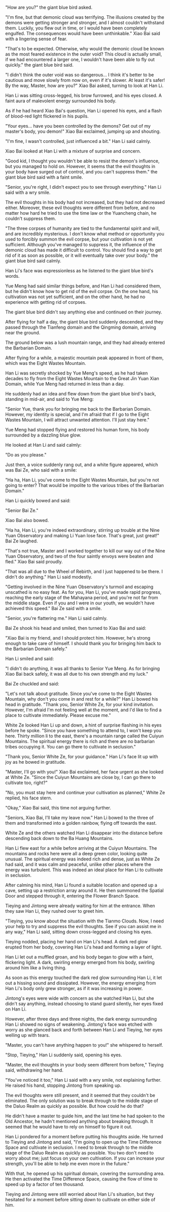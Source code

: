 "How are you?" the giant blue bird asked.

"I'm fine, but that demonic cloud was terrifying. The illusions created by the demons were getting stronger and stronger, and I almost couldn't withstand them. Luckily, you flew out in time, or I would have been completely engulfed. The consequences would have been unthinkable." Xiao Bai said with a lingering sense of fear.

"That's to be expected. Otherwise, why would the demonic cloud be known as the most feared existence in the outer void? This cloud is actually small, if we had encountered a larger one, I wouldn't have been able to fly out quickly." the giant blue bird said.

"I didn't think the outer void was so dangerous... I think it's better to be cautious and move slowly from now on, even if it's slower. At least it's safer! By the way, Master, how are you?" Xiao Bai asked, turning to look at Han Li.

Han Li was sitting cross-legged, his brow furrowed, and his eyes closed. A faint aura of malevolent energy surrounded his body.

As if he had heard Xiao Bai's question, Han Li opened his eyes, and a flash of blood-red light flickered in his pupils.

"Your eyes... have you been controlled by the demons? Get out of my master's body, you demon!" Xiao Bai exclaimed, jumping up and shouting.

"I'm fine, I wasn't controlled, just influenced a bit." Han Li said calmly.

Xiao Bai looked at Han Li with a mixture of surprise and concern.

"Good kid, I thought you wouldn't be able to resist the demon's influence, but you managed to hold on. However, it seems that the evil thoughts in your body have surged out of control, and you can't suppress them." the giant blue bird said with a faint smile.

"Senior, you're right, I didn't expect you to see through everything." Han Li said with a wry smile.

The evil thoughts in his body had not increased, but they had not decreased either. Moreover, these evil thoughts were different from before, and no matter how hard he tried to use the time law or the Yuancheng chain, he couldn't suppress them.

"The three corpses of humanity are tied to the fundamental spirit and will, and are incredibly mysterious. I don't know what method or opportunity you used to forcibly summon the evil corpse, but your cultivation is not yet sufficient. Although you've managed to suppress it, the influence of the demonic cloud has made it difficult to control. You should find a way to get rid of it as soon as possible, or it will eventually take over your body." the giant blue bird said calmly.

Han Li's face was expressionless as he listened to the giant blue bird's words.

Yue Meng had said similar things before, and Han Li had considered them, but he didn't know how to get rid of the evil corpse. On the one hand, his cultivation was not yet sufficient, and on the other hand, he had no experience with getting rid of corpses.

The giant blue bird didn't say anything else and continued on their journey.

After flying for half a day, the giant blue bird suddenly descended, and they passed through the Tianfeng domain and the Qingming domain, arriving near the ground.

The ground below was a lush mountain range, and they had already entered the Barbarian Domain.

After flying for a while, a majestic mountain peak appeared in front of them, which was the Eight Wastes Mountain.

Han Li was secretly shocked by Yue Meng's speed, as he had taken decades to fly from the Eight Wastes Mountain to the Great Jin Yuan Xian Domain, while Yue Meng had returned in less than a day.

He suddenly had an idea and flew down from the giant blue bird's back, standing in mid-air, and said to Yue Meng:

"Senior Yue, thank you for bringing me back to the Barbarian Domain. However, my identity is special, and I'm afraid that if I go to the Eight Wastes Mountain, I will attract unwanted attention. I'll just stay here."

Yue Meng had stopped flying and restored his human form, his body surrounded by a dazzling blue glow.

He looked at Han Li and said calmly:

"Do as you please."

Just then, a voice suddenly rang out, and a white figure appeared, which was Bai Ze, who said with a smile:

"Ha ha, Han Li, you've come to the Eight Wastes Mountain, but you're not going to enter? That would be impolite to the various tribes of the Barbarian Domain."

Han Li quickly bowed and said:

"Senior Bai Ze."

Xiao Bai also bowed.

"Ha ha, Han Li, you're indeed extraordinary, stirring up trouble at the Nine Yuan Observatory and making Li Yuan lose face. That's great, just great!" Bai Ze laughed.

"That's not true, Master and I worked together to kill our way out of the Nine Yuan Observatory, and two of the four saintly envoys were beaten and fled." Xiao Bai said proudly.

"That was all due to the Wheel of Rebirth, and I just happened to be there. I didn't do anything." Han Li said modestly.

"Getting involved in the Nine Yuan Observatory's turmoil and escaping unscathed is no easy feat. As for you, Han Li, you've made rapid progress, reaching the early stage of the Mahayana period, and you're not far from the middle stage. Even if you and I were in our youth, we wouldn't have achieved this speed." Bai Ze said with a smile.

"Senior, you're flattering me." Han Li said calmly.

Bai Ze shook his head and smiled, then turned to Xiao Bai and said:

"Xiao Bai is my friend, and I should protect him. However, he's strong enough to take care of himself. I should thank you for bringing him back to the Barbarian Domain safely."

Han Li smiled and said:

"I didn't do anything, it was all thanks to Senior Yue Meng. As for bringing Xiao Bai back safely, it was all due to his own strength and my luck."

Bai Ze chuckled and said:

"Let's not talk about gratitude. Since you've come to the Eight Wastes Mountain, why don't you come in and rest for a while?"
Han Li bowed his head in gratitude. "Thank you, Senior White Ze, for your kind invitation. However, I'm afraid I'm not feeling well at the moment, and I'd like to find a place to cultivate immediately. Please excuse me."

White Ze looked Han Li up and down, a hint of surprise flashing in his eyes before he spoke. "Since you have something to attend to, I won't keep you here. Thirty million li to the east, there's a mountain range called the Cuiyun Mountains. The spiritual energy there is rich and there are no barbarian tribes occupying it. You can go there to cultivate in seclusion."

"Thank you, Senior White Ze, for your guidance." Han Li's face lit up with joy as he bowed in gratitude.

"Master, I'll go with you!" Xiao Bai exclaimed, her face urgent as she looked at White Ze. "Since the Cuiyun Mountains are close by, I can go there to cultivate too, right?"

"No, you must stay here and continue your cultivation as planned," White Ze replied, his face stern.

"Okay," Xiao Bai said, this time not arguing further.

"Seniors, Xiao Bai, I'll take my leave now." Han Li bowed to the three of them and transformed into a golden rainbow, flying off towards the east.

White Ze and the others watched Han Li disappear into the distance before descending back down to the Ba Huang Mountains.

Han Li flew east for a while before arriving at the Cuiyun Mountains. The mountains and rocks here were all a deep green color, looking quite unusual. The spiritual energy was indeed rich and dense, just as White Ze had said, and it was calm and peaceful, unlike other places where the energy was turbulent. This was indeed an ideal place for Han Li to cultivate in seclusion.

After calming his mind, Han Li found a suitable location and opened up a cave, setting up a restriction array around it. He then summoned the Spatial Door and stepped through it, entering the Flower Branch Space.

Tieying and Jintong were already waiting for him at the entrance. When they saw Han Li, they rushed over to greet him.

"Tieying, you know about the situation with the Tianmo Clouds. Now, I need your help to try and suppress the evil thoughts. See if you can assist me in any way," Han Li said, sitting down cross-legged and closing his eyes.

Tieying nodded, placing her hand on Han Li's head. A dark red glow erupted from her body, covering Han Li's head and forming a layer of light.

Han Li let out a muffled groan, and his body began to glow with a faint, flickering light. A dark, swirling energy emerged from his body, swirling around him like a living thing.

As soon as this energy touched the dark red glow surrounding Han Li, it let out a hissing sound and dissipated. However, the energy emerging from Han Li's body only grew stronger, as if it was increasing in power.

Jintong's eyes were wide with concern as she watched Han Li, but she didn't say anything, instead choosing to stand guard silently, her eyes fixed on Han Li.

However, after three days and three nights, the dark energy surrounding Han Li showed no signs of weakening. Jintong's face was etched with worry as she glanced back and forth between Han Li and Tieying, her eyes welling up with tears.

"Master, you can't have anything happen to you!" she whispered to herself.

"Stop, Tieying," Han Li suddenly said, opening his eyes.

"Master, the evil thoughts in your body seem different from before," Tieying said, withdrawing her hand.

"You've noticed it too," Han Li said with a wry smile, not explaining further. He raised his hand, stopping Jintong from speaking up.

The evil thoughts were still present, and it seemed that they couldn't be eliminated. The only solution was to break through to the middle stage of the Daluo Realm as quickly as possible. But how could he do that?

He didn't have a master to guide him, and the last time he had spoken to the Old Ancestor, he hadn't mentioned anything about breaking through. It seemed that he would have to rely on himself to figure it out.

Han Li pondered for a moment before putting his thoughts aside. He turned to Tieying and Jintong and said, "I'm going to open up the Time Difference Space and cultivate in seclusion. I need to break through to the middle stage of the Daluo Realm as quickly as possible. You two don't need to worry about me; just focus on your own cultivation. If you can increase your strength, you'll be able to help me even more in the future."

With that, he opened up his spiritual domain, covering the surrounding area. He then activated the Time Difference Space, causing the flow of time to speed up by a factor of ten thousand.

Tieying and Jintong were still worried about Han Li's situation, but they hesitated for a moment before sitting down to cultivate on either side of him.